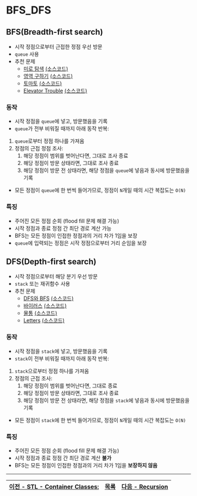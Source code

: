 # BFS_DFS

## BFS(Breadth-first search)
* 시작 정점으로부터 근접한 정점 우선 방문
* `queue` 사용
* 추천 문제
	* [미로 탐색](https://www.acmicpc.net/problem/2178) [(소스코드)](./src/maze.cpp)
	* [영역 구하기](https://www.acmicpc.net/problem/2583) [(소스코드)](./src/area.cpp)
	* [토마토](https://www.acmicpc.net/problem/7576) [(소스코드)](./src/tomato.cpp)
	* [Elevator Trouble](https://www.acmicpc.net/problem/5014) [(소스코드)](./src/210615_elevator.cpp)

### 동작
* 시작 정점을 `queue`에 넣고, 방문했음을 기록
* `queue`가 전부 비워질 때까지 아래 동작 반복:

1. `queue`로부터 정점 하나를 가져옴
2. 정점의 근접 정점 조사:
	1. 해당 정점이 범위를 벗어난다면, 그대로 조사 종료 
	2. 해당 정점이 방문 상태라면, 그대로 조사 종료
	3. 해당 정점이 방문 전 상태라면, 해당 정점을 `queue`에 넣음과 동시에 방문했음을 기록

* 모든 정점이 `queue`에 한 번씩 들어가므로, 정점이 `N`개일 때의 시간 복잡도는 `O(N)`

### 특징
* 주어진 모든 정점 순회 (flood fill 문제 해결 가능)
* 시작 정점과 종료 정점 간 최단 경로 계산 가능
* BFS는 모든 정점이 인접한 정점과의 거리 차가 1임을 보장 
* `queue`에 입력되는 정점은 시작 정점으로부터 거리 순임을 보장

## DFS(Depth-first search)
* 시작 정점으로부터 해당 분기 우선 방문
* `stack` 또는 재귀함수 사용
* 추천 문제
	* [DFS와 BFS](https://www.acmicpc.net/problem/1260) [(소스코드)](./src/210617_DFS_BFS.cpp)
	* [바이러스](https://www.acmicpc.net/problem/2606) [(소스코드)](./src/210617_DFS_virus.cpp)
	* [물통](https://www.acmicpc.net/problem/2251) [(소스코드)](./src/210617_DFS_bottle.cpp)
	* [Letters](https://www.acmicpc.net/problem/1987) [(소스코드)](./src/210617_DFS_letters.cpp)

### 동작
* 시작 정점을 `stack`에 넣고, 방문했음을 기록
* `stack`이 전부 비워질 때까지 아래 동작 반복: 
1. `stack`으로부터 정점 하나를 가져옴
2. 정점의 근접 조사:
	1. 해당 정점이 범위를 벗어난다면, 그대로 종료
	2. 해당 정점이 방문 상태라면, 그대로 조사 종료
	3. 해당 정점이 방문 전 상태라면, 해당 정점을 `stack`에 넣음과 동시에 방문했음을 기록

* 모든 정점이 `stack`에 한 번씩 들어가므로, 정점이 `N`개일 때의 시간 복잡도는 `O(N)` 

### 특징
* 주어진 모든 정점 순회 (flood fill 문제 해결 가능)
* 시작 정점과 종료 정점 간 최단 경로 계산 <b>불가</b>
* BFS는 모든 정점이 인접한 정점과의 거리 차가 1임을 <b>보장하지 않음</b>

---
|[이전 - STL - Container Classes:](../stl/)|[목록](https://github.com/RyanJeong/CP#index)|[다음 - Recursion](../recursion/)|
|-|-|-|